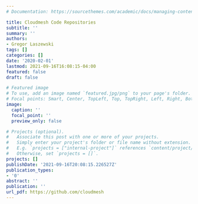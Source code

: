 ```yaml
---
# Documentation: https://sourcethemes.com/academic/docs/managing-content/

title: Cloudmesh Code Repositories
subtitle: ''
summary: ''
authors:
- Gregor Laszewski
tags: []
categories: []
date: '2020-02-01'
lastmod: 2021-09-16T16:08:15-04:00
featured: false
draft: false

# Featured image
# To use, add an image named `featured.jpg/png` to your page's folder.
# Focal points: Smart, Center, TopLeft, Top, TopRight, Left, Right, BottomLeft, Bottom, BottomRight.
image:
  caption: ''
  focal_point: ''
  preview_only: false

# Projects (optional).
#   Associate this post with one or more of your projects.
#   Simply enter your project's folder or file name without extension.
#   E.g. `projects = ["internal-project"]` references `content/project/deep-learning/index.md`.
#   Otherwise, set `projects = []`.
projects: []
publishDate: '2021-09-16T20:08:15.226527Z'
publication_types:
- '0'
abstract: ''
publication: ''
url_pdf: https://github.com/cloudmesh
---
```

